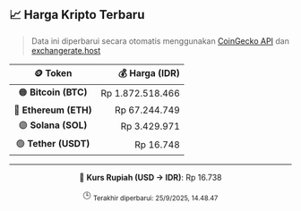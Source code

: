 

<!-- HARGA_KRIPTO -->
## 📈 Harga Kripto Terbaru

> Data ini diperbarui secara otomatis menggunakan [CoinGecko API](https://www.coingecko.com/) dan [exchangerate.host](https://exchangerate.host/)

<div align="center">

| 🪙 Token | 💰 Harga (IDR) |
|:------:|---------------:|
| 🟠 **Bitcoin (BTC)**   | Rp 1.872.518.466 |
| 🔵 **Ethereum (ETH)**  | Rp 67.244.749 |
| 🟣 **Solana (SOL)**    | Rp 3.429.971 |
| 🟢 **Tether (USDT)**   | Rp 16.748 |

---

💱 **Kurs Rupiah (USD → IDR)**: Rp 16.738

🕒 <sub>Terakhir diperbarui: 25/9/2025, 14.48.47</sub>

</div>
<!-- /HARGA_KRIPTO -->